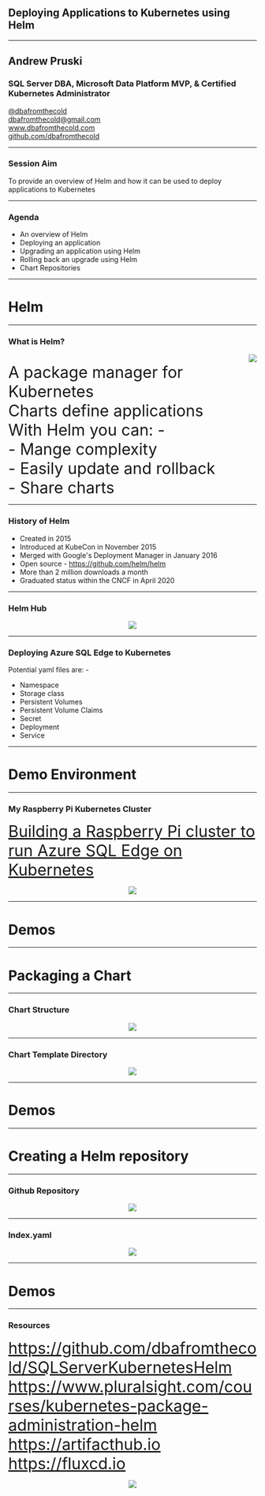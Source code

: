 ## Deploying Applications to Kubernetes using Helm

---

## Andrew Pruski

### SQL Server DBA, Microsoft Data Platform MVP, & Certified Kubernetes Administrator
<!-- .slide: style="text-align: left;"> -->
<i class="fab fa-twitter"></i><a href="https://twitter.com/dbafromthecold">  @dbafromthecold</a><br>
<i class="fas fa-envelope"></i>  dbafromthecold@gmail.com<br>
<i class="fab fa-wordpress"></i>  www.dbafromthecold.com<br>
<i class="fab fa-github"></i><a href="https://github.com/dbafromthecold">  github.com/dbafromthecold</a>

---

### Session Aim
<!-- .slide: style="text-align: left;"> -->
To provide an overview of Helm and how it can be used to deploy applications to Kubernetes

---

### Agenda
<!-- .slide: style="text-align: left;"> -->
- An overview of Helm<br>
- Deploying an application<br>
- Upgrading an application using Helm<br>
- Rolling back an upgrade using Helm<br>
- Chart Repositories

---

# Helm

---

### What is Helm?

<img src="images/helm_logo.png"  style="float: right"/>
<!-- .slide: style="text-align: left;"> -->
<br>
<font size="6">
A package manager for Kubernetes<br>
Charts define applications<br>
With Helm you can: -<br>
    - Mange complexity<br>
    - Easily update and rollback<br>
    - Share charts<br>
</font>

---

### History of Helm
<!-- .slide: style="text-align: left;"> -->
- Created in 2015<br>
- Introduced at KubeCon in November 2015<br>
- Merged with Google's Deployment Manager in January 2016<br>
- Open source - https://github.com/helm/helm<br>
- More than 2 million downloads a month<br>
- Graduated status within the CNCF in April 2020<br>

---

### Helm Hub
<!-- .slide: style="text-align: left;"> -->
<p align="center">
<a href="https://artifacthub.io/">
<img src="images/artifact_hub.png" />
</a>
</p>

---

### Deploying Azure SQL Edge to Kubernetes
<!-- .slide: style="text-align: left;"> -->
Potential yaml files are: -<br>
- Namespace
- Storage class 
- Persistent Volumes
- Persistent Volume Claims
- Secret
- Deployment
- Service

---

# Demo Environment

---

### My Raspberry Pi Kubernetes Cluster
<!-- .slide: style="text-align: left;"> -->
<font size="6">
<a href="https://dbafromthecold.com/2020/11/30/building-a-raspberry-pi-cluster-to-run-azure-sql-edge-on-kubernetes/">Building a Raspberry Pi cluster to run Azure SQL Edge on Kubernetes</a><br>
</font>

<p align="center">
<img src="images/raspberrypi_kubernetes.png" />
</p>

---

# Demos

---

# Packaging a Chart

---

### Chart Structure
<!-- .slide: style="text-align: left;"> -->
<p align="center">
<img src="images/chart_directory.png" />
</p>

---

### Chart Template Directory
<!-- .slide: style="text-align: left;"> -->
<p align="center">
<img src="images/chart_template_directory.png" />
</p>

---

# Demos

---

# Creating a Helm repository

---

### Github Repository
<!-- .slide: style="text-align: left;"> -->
<p align="center">
<img src="images/helm_repository.png" />
</p>

---

### Index.yaml
<!-- .slide: style="text-align: left;"> -->
<p align="center">
<img src="images/index_yaml.png" />
</p>

---

# Demos

---

### Resources
<!-- .slide: style="text-align: left;"> -->
<font size="6">
<a href="https://github.com/dbafromthecold/SQLServerKubernetesHelm">https://github.com/dbafromthecold/SQLServerKubernetesHelm</a><br>
<a href="https://www.pluralsight.com/courses/kubernetes-package-administration-helm">https://www.pluralsight.com/courses/kubernetes-package-administration-helm</a><br>
<a href="https://artifacthub.io/">https://artifacthub.io</a><br>
<a href="https://fluxcd.io/">https://fluxcd.io</a><br>
</font>

<p align="center">
<img src="images/qr_code.png" />
</p>

